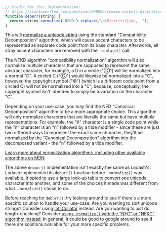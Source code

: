 ```javascript
// Credit for this implementation:
// https://stackoverflow.com/questions/990904/remove-accents-diacritics-in-a-string-in-javascript/37511463#37511463
function deburr(string) {
  return string.normalize('NFKD').replace(/\p{Diacritic}/gu, '');
}
```

This will [normalize a unicode string](https://developer.mozilla.org/en-US/docs/Web/JavaScript/Reference/Global_Objects/String/normalize) using the standard "Compatibility Decomposition" algorithm, which will cause accent characters to be represented as separate code point from its base character. Afterwords, all stray accent characters are removed with the `.replace()` call.

The NFKD algorithm "compatibility normalization" algorithm will also normalize multiple characters that are supposed to represent the same abstract character, for example, a D in a circle ("Ⓓ") will be normalized into a normal "D". A circled C ("Ⓒ") would likewise be normalized into a "C", however, the copyright symbol ("©") (which is a different code point from a circled C) will not be normalized into a "C", because, conceptually, the copyright symbol isn't intended to simply be a variation on the character "C".

Depending on your use-case, you may find the NFD "Canonical Decomposition" algorithm to be a more appropriate choice. This algorithm will only normalize characters that are literally the same but have multiple representations. For example, the "ñ" character is a single code point while the "ñ" character is an "n" followed by a tilde modifier - since these are just two different ways to represent the exact same character, they'll be normalized by the "Canonical Decomposition" algorithm into the decomposed variant - the "n" followed by a tilde modifier.

[Learn more about normalization algorithms, including other available algorithms on MDN](https://developer.mozilla.org/en-US/docs/Web/JavaScript/Reference/Global_Objects/String/normalize).

The above `deburr()` implementation isn't exactly the same as Lodash's. Lodash implemented its `deburr()` function before `.normalize()` was available. It opted to use a large look-up table to convert one unicode character into another, and some of the choices it made was different from what `.normalize()` chose to do.

Before reaching for `deburr()`, try looking around to see if there's a more specific solution to handle your use-case. Are you wanting to sort unicode strings? Consider using [Intl.Collator](https://developer.mozilla.org/en-US/docs/Web/JavaScript/Reference/Global_Objects/Intl/Collator) instead. Are you wanting to just do length-checking? Consider [using `.normalize()` with the "NFC" or "NFKC" algorithm instead](https://developer.mozilla.org/en-US/docs/Web/JavaScript/Reference/Global_Objects/String/normalize#form). In general, it could be good to google around to see if there are solutions available for your more specific problems.
